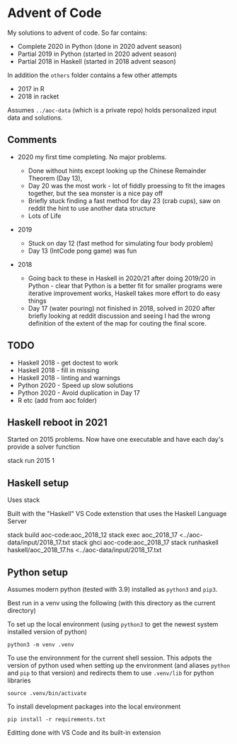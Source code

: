 # Advent of Code

My solutions to advent of code.  So far contains:

 * Complete 2020 in Python (done in 2020 advent season)
 * Partial 2019 in Python (started in 2020 advent season)
 * Partial 2018 in Haskell (started in 2018 advent season)

 In addition the `others` folder contains a few other attempts
 * 2017 in R
 * 2018 in racket

Assumes `../aoc-data` (which is a private repo) holds personalized input data and solutions.


## Comments

* 2020 my first time completing. No major problems.

    + Done without hints except looking up the Chinese Remainder Theorem (Day 13),
    + Day 20 was the most work - lot of fiddly proessing to fit the images together, but the sea monster is a nice pay off
    + Briefly stuck finding a fast method for day 23 (crab cups), saw on reddit the hint to use another data structure
    + Lots of Life

* 2019

    + Stuck on day 12 (fast method for simulating four body problem)
    + Day 13 (IntCode pong game) was fun

* 2018

    + Going back to these in Haskell in 2020/21 after doing 2019/20 in Python - clear that Python is a better fit for smaller programs were iterative improvement works, Haskell takes more effort to do easy things
    + Day 17 (water pouring) not finished in 2018, solved in 2020 after briefly looking at reddit discussion and seeing I had the wrong definition of the extent of the map for couting the final score.

## TODO

- Haskell 2018 - get doctest to work
- Haskell 2018 - fill in missing
- Haskell 2018 - linting and warnings
- Python 2020 - Speed up slow solutions
- Python 2020 - Avoid duplication in Day 17
- R etc (add from aoc folder)

## Haskell reboot in 2021

Started on 2015 problems. Now have one executable and have each day's provide a solver function

stack run 2015 1


## Haskell setup

Uses stack

Built with the "Haskell" VS Code extenstion that uses the Haskell Language Server

stack build aoc-code:aoc_2018_12
stack exec aoc_2018_17 <../aoc-data/input/2018_17.txt
stack ghci aoc-code:aoc_2018_17
stack runhaskell haskell/aoc_2018_17.hs <../aoc-data/input/2018_17.txt

## Python setup

Assumes modern python (tested with 3.9) installed as `python3` and `pip3`.

Best run in a venv using the following (with this directory as the current directory)

To set up the local environment (using `python3` to get the newest system installed version
of python)

```{sh}
python3 -m venv .venv
```

To use the environnment for the current shell session. This adpots the version of python used
when setting up the environment (and aliases `python` and `pip` to that version) and redirects
them to use `.venv/lib` for python libraries

```{sh}
source .venv/bin/activate
```

To install development packages into the local environment

```{sh}
pip install -r requirements.txt
```

Editting done with VS Code and its built-in extension


